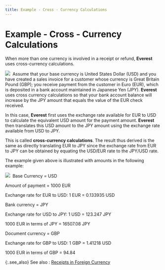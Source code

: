 ```yaml
---
title: Example - Cross - Currency Calculations
---
```


# Example - Cross - Currency Calculations


When more than one currency is involved in a receipt or refund, **Everest** uses cross-currency calculations.


![]({{site.acc_baseurl}}/img/example.gif)  Assume  that your base currency is United States Dollar (USD) and you have created  a sales invoice for a customer whose currency is Great Britain Pound (GBP);  you receive payment from the customer in Euro (EUR), which is deposited  in a bank account maintained in Japanese Yen (JPY). **Everest**  uses cross currency calculations so that your bank account balance will  increase by the JPY amount that equals the value of the EUR check received.


In this case, **Everest**  first uses the exchange rate available for EUR to USD to calculate the  equivalent USD amount for the payment amount. **Everest**  then translates this USD amount to the JPY amount using the exchange rate  available from USD to JPY.


This is called **cross-currency 
 calculations**. The result thus derived is the same as directly translating  EUR to JPY since the exchange rate from EUR to JPY can be obtained by  equating the USD/EUR rate to the JPY/USD rate.


The example given above is illustrated with amounts in the following  example:


![]({{site.acc_baseurl}}/img/example.gif)  Base  Currency = USD


Amount of payment = 1000 EUR


Exchange rate for EUR to USD: 1 EUR =  0.133935 USD


Bank currency = JPY


Exchange rate for USD to JPY: 1 USD =  123.247 JPY


1000 EUR in terms of JPY = 16507.08 JPY


Document currency = GBP


Exchange rate for GBP  to USD: 1 GBP  = 1.41218 USD


1000 EUR in terms of GBP  = 94.84


{:.see_also}
See also
: [Receipts  in Foreign Currency]({{site.acc_baseurl}}/customer-receipts-and-refunds/foreign-currency-receipts/receipts_in_foreign_currency.html)
